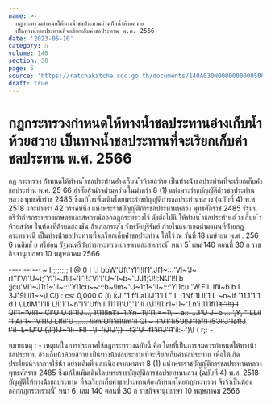 ```yaml
---
name: >-
  กฎกระทรวงกำหนดให้ทางน้ำชลประทานอ่างเก็บน้ำห้วยสวาย 
  เป็นทางน้ำชลประทานที่จะเรียกเก็บค่าชลประทาน พ.ศ. 2566
date: '2023-05-10'
category: ก
volume: 140
section: 30
page: 5
source: 'https://ratchakitcha.soc.go.th/documents/140A030N0000000000500.pdf'
draft: true
---
```


# กฎกระทรวงกำหนดให้ทางน้ำชลประทานอ่างเก็บน้ำห้วยสวาย  เป็นทางน้ำชลประทานที่จะเรียกเก็บค่าชลประทาน พ.ศ. 2566

กฎ กระทรวง ก้ําหนดให้ทํางน ้ําชลประทํานอ่ํางเก็บน ้ําห้วยสวําย เป็นทํางน้ําชลประทํานที่จะเรียกเก็บค่ําชลประทําน พ.ศ. 25 66 อําศัยอ้ํานําจตํามควํามในมําตรํา 8 (1) แห่งพระรําชบัญญัติกํารชลประทํานหลวง พุทธศักรําช 2485 ซึ่งแก้ไขเพิ่มเติมโดยพระรําชบัญญัติกํารชลประทํานหลวง (ฉบับที่ 4) พ.ศ. 2518 และมําตรํา 42 วรรคหนึ่ง แห่งพระรําชบัญญัติกํารชลประทํานหลวง พุทธศักรําช 2485 รัฐมนตรีว่ํากํารกระทรวงเกษตรและสหกรณ์ออกกฎกระทรวงไว้ ดังต่อไปนี ให้ทํางน ้ําชลประทํานอ่ ํางเก็บน ้ําห้วยสวําย ในท้องที่ต้ําบลสองชัน อ้ําเภอกระสัง จังหวัดบุรีรัมย์ ภํายในแนวเขตตํามแผนที่ท้ํายกฎกระทรวงนี เป็นทํางน้ําชลประทํานที่จะเรียกเก็บค่ําชลประทําน ให้ไว้ ณ วันที่ 18 เมษํายน พ.ศ . 256 6 เฉลิมชั ย ศรีอ่อน รัฐมนตรีว่ํากํารกระทรวงเกษตรและสหกรณ์ ้ หนา 5 ่ เลม 140 ตอนที่ 30 ก ราชกิจจานุเบกษา 10 พฤษภาคม 2566

---- --·--· ~ I;;;;;;;; I @ 0 I I.I bbW'Uft'Yl'l!lf1'.Jf1~:::'Vl~'J~ rl''l'Vl'U~t;'Yl'l~J1tl~'ll'i!:'Vl'l'U~'l~b~'UJ1;'J!l:N'J'l!l b ;jcu'Vl1~J1t1~'ll~:::'Yl1cu~~:::b~!lm~'U~1t1~'ll~:::'Yl1cu 'W.Fll. lfil~b b I 3J19l'ii1~~\I Ci) : cs: 0,000 0 (i) kJ "1 ffLaLiJ'1'i I " L !1Nf'1Lll'1 L ~n~if '11.1'1'1 d I \ LtlM"l'lli L!l'1'1~n"l'i'Ufh'l'11111'U"'1'lli (\11!l1.r1~!1~'1.n'i 111fi1~~itl'l!t) I 'Jl'1~'Vli1~ Cl'U'U tl'1!J .., ~~1\11!ln1'i~1.Yn~1\l'l1~~,=~1\I~ a::-...1'U J~e ... ',Y, " LLil '1 Ai'1~ 'V11!J Llfil'U ...... !ilm'Ufl'il1tlm'il QI ~ il'V1'1i5'Jl!J"laf!I i5'Jl!J'1af!J t'il~L~!J'U (\l')!J~'il:~Fll ~\l~'iJIJ')) ~f3'U~f1'il1J'l1~~'il:~')\I ( r;: -

หมายเหตุ : - เหตุผลในการประกาศใช้กฎกระทรวงฉบับนี้ คือ โดยที่เป็นการสมควรก้าหนดให้ทางน้้าชลประทาน อ่างเก็บน้้าห้วยสวาย เป็นทางน้้าชลประทานที่จะเรียกเก็บค่าชลประทาน เพื่อให้เกิดประโยชน์จากการใช้น้้า อย่างเต็มที่ และเนื่องจากมาตรา 8 (1) แห่งพระราชบัญญัติการชลประทานหลวง พุทธศักราช 2485 ซึ่งแก้ไขเพิ่มเติมโดยพระราชบัญญัติการชลประทานหลวง (ฉบับที่ 4) พ.ศ. 2518 บัญญัติให้ทางน้้าชลประทาน ที่จะเรียกเก็บค่าชลประทานต้องก้าหนดโดยกฎกระทรวง จึงจ้าเป็นต้องออกกฎกระทรวงนี้ ้ หนา 6 ่ เลม 140 ตอนที่ 30 ก ราชกิจจานุเบกษา 10 พฤษภาคม 2566
